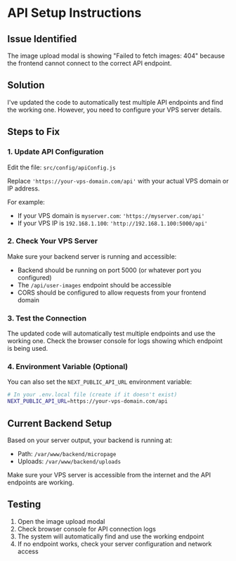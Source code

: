 # API Setup Instructions

## Issue Identified
The image upload modal is showing "Failed to fetch images: 404" because the frontend cannot connect to the correct API endpoint.

## Solution
I've updated the code to automatically test multiple API endpoints and find the working one. However, you need to configure your VPS server details.

## Steps to Fix

### 1. Update API Configuration
Edit the file: `src/config/apiConfig.js`

Replace `'https://your-vps-domain.com/api'` with your actual VPS domain or IP address.

For example:
- If your VPS domain is `myserver.com`: `'https://myserver.com/api'`
- If your VPS IP is `192.168.1.100`: `'http://192.168.1.100:5000/api'`

### 2. Check Your VPS Server
Make sure your backend server is running and accessible:
- Backend should be running on port 5000 (or whatever port you configured)
- The `/api/user-images` endpoint should be accessible
- CORS should be configured to allow requests from your frontend domain

### 3. Test the Connection
The updated code will automatically test multiple endpoints and use the working one. Check the browser console for logs showing which endpoint is being used.

### 4. Environment Variable (Optional)
You can also set the `NEXT_PUBLIC_API_URL` environment variable:
```bash
# In your .env.local file (create if it doesn't exist)
NEXT_PUBLIC_API_URL=https://your-vps-domain.com/api
```

## Current Backend Setup
Based on your server output, your backend is running at:
- Path: `/var/www/backend/micropage`
- Uploads: `/var/www/backend/uploads`

Make sure your VPS server is accessible from the internet and the API endpoints are working.

## Testing
1. Open the image upload modal
2. Check browser console for API connection logs
3. The system will automatically find and use the working endpoint
4. If no endpoint works, check your server configuration and network access
